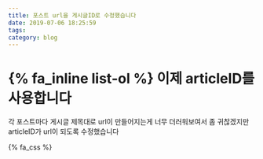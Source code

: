 ```yaml
---
title: 포스트 url을 게시글ID로 수정했습니다
date: 2019-07-06 18:25:59
tags: 
category: blog
---
```


# {% fa_inline list-ol %} 이제 articleID를 사용합니다  
각 포스트마다 게시글 제목대로 url이 만들어지는게 너무 더러워보여서 좀 귀찮겠지만 articleID가 url이 되도록 수정했습니다  
  
{% fa_css %}  
  